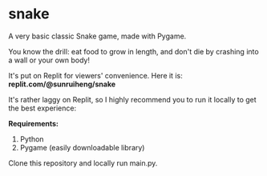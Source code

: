 # snake

A very basic classic Snake game, made with Pygame. 

You know the drill: eat food to grow in length, and don't die by crashing into a wall or your own body!

It's put on Replit for viewers' convenience. 
Here it is: **replit.com/@sunruiheng/snake**

It's rather laggy on Replit, so I highly recommend you to run it locally to get the best experience:

**Requirements:**

1. Python
2. Pygame (easily downloadable library)

Clone this repository and locally run main.py.
